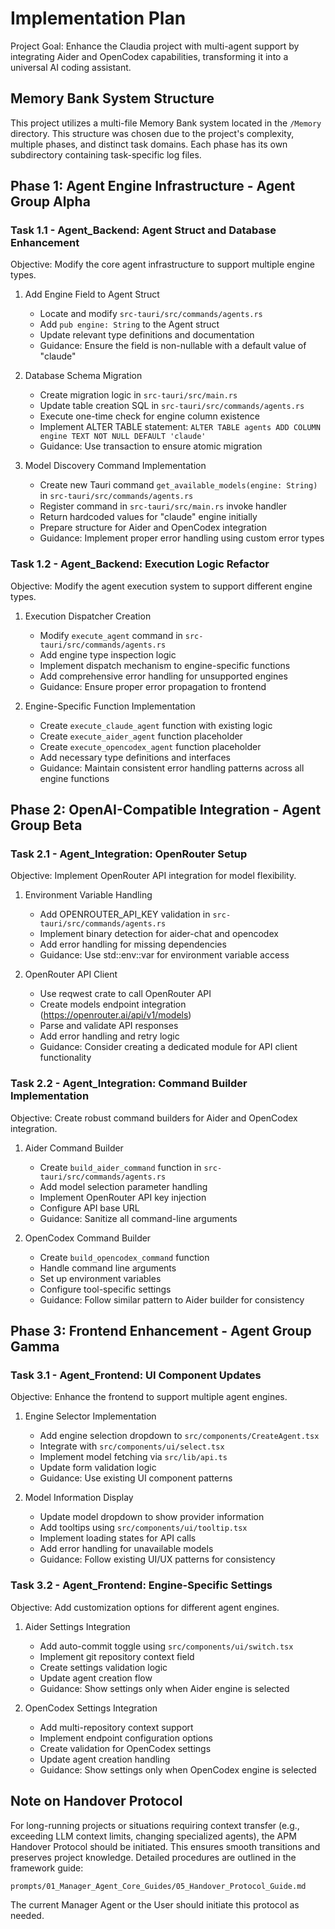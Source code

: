 # Implementation Plan

Project Goal: Enhance the Claudia project with multi-agent support by integrating Aider and OpenCodex capabilities, transforming it into a universal AI coding assistant.

## Memory Bank System Structure

This project utilizes a multi-file Memory Bank system located in the `/Memory` directory. This structure was chosen due to the project's complexity, multiple phases, and distinct task domains. Each phase has its own subdirectory containing task-specific log files.

## Phase 1: Agent Engine Infrastructure - Agent Group Alpha

### Task 1.1 - Agent_Backend: Agent Struct and Database Enhancement
Objective: Modify the core agent infrastructure to support multiple engine types.

1. Add Engine Field to Agent Struct
   - Locate and modify `src-tauri/src/commands/agents.rs`
   - Add `pub engine: String` to the Agent struct
   - Update relevant type definitions and documentation
   - Guidance: Ensure the field is non-nullable with a default value of "claude"

2. Database Schema Migration
   - Create migration logic in `src-tauri/src/main.rs`
   - Update table creation SQL in `src-tauri/src/commands/agents.rs`
   - Execute one-time check for engine column existence
   - Implement ALTER TABLE statement: `ALTER TABLE agents ADD COLUMN engine TEXT NOT NULL DEFAULT 'claude'`
   - Guidance: Use transaction to ensure atomic migration

3. Model Discovery Command Implementation
   - Create new Tauri command `get_available_models(engine: String)` in `src-tauri/src/commands/agents.rs`
   - Register command in `src-tauri/src/main.rs` invoke handler
   - Return hardcoded values for "claude" engine initially
   - Prepare structure for Aider and OpenCodex integration
   - Guidance: Implement proper error handling using custom error types

### Task 1.2 - Agent_Backend: Execution Logic Refactor
Objective: Modify the agent execution system to support different engine types.

1. Execution Dispatcher Creation
   - Modify `execute_agent` command in `src-tauri/src/commands/agents.rs`
   - Add engine type inspection logic
   - Implement dispatch mechanism to engine-specific functions
   - Add comprehensive error handling for unsupported engines
   - Guidance: Ensure proper error propagation to frontend

2. Engine-Specific Function Implementation
   - Create `execute_claude_agent` function with existing logic
   - Create `execute_aider_agent` function placeholder
   - Create `execute_opencodex_agent` function placeholder
   - Add necessary type definitions and interfaces
   - Guidance: Maintain consistent error handling patterns across all engine functions

## Phase 2: OpenAI-Compatible Integration - Agent Group Beta

### Task 2.1 - Agent_Integration: OpenRouter Setup
Objective: Implement OpenRouter API integration for model flexibility.

1. Environment Variable Handling
   - Add OPENROUTER_API_KEY validation in `src-tauri/src/commands/agents.rs`
   - Implement binary detection for aider-chat and opencodex
   - Add error handling for missing dependencies
   - Guidance: Use std::env::var for environment variable access

2. OpenRouter API Client
   - Use reqwest crate to call OpenRouter API
   - Create models endpoint integration (https://openrouter.ai/api/v1/models)
   - Parse and validate API responses
   - Add error handling and retry logic
   - Guidance: Consider creating a dedicated module for API client functionality

### Task 2.2 - Agent_Integration: Command Builder Implementation
Objective: Create robust command builders for Aider and OpenCodex integration.

1. Aider Command Builder
   - Create `build_aider_command` function in `src-tauri/src/commands/agents.rs`
   - Add model selection parameter handling
   - Implement OpenRouter API key injection
   - Configure API base URL
   - Guidance: Sanitize all command-line arguments

2. OpenCodex Command Builder
   - Create `build_opencodex_command` function
   - Handle command line arguments
   - Set up environment variables
   - Configure tool-specific settings
   - Guidance: Follow similar pattern to Aider builder for consistency

## Phase 3: Frontend Enhancement - Agent Group Gamma

### Task 3.1 - Agent_Frontend: UI Component Updates
Objective: Enhance the frontend to support multiple agent engines.

1. Engine Selector Implementation
   - Add engine selection dropdown to `src/components/CreateAgent.tsx`
   - Integrate with `src/components/ui/select.tsx`
   - Implement model fetching via `src/lib/api.ts`
   - Update form validation logic
   - Guidance: Use existing UI component patterns

2. Model Information Display
   - Update model dropdown to show provider information
   - Add tooltips using `src/components/ui/tooltip.tsx`
   - Implement loading states for API calls
   - Add error handling for unavailable models
   - Guidance: Follow existing UI/UX patterns for consistency

### Task 3.2 - Agent_Frontend: Engine-Specific Settings
Objective: Add customization options for different agent engines.

1. Aider Settings Integration
   - Add auto-commit toggle using `src/components/ui/switch.tsx`
   - Implement git repository context field
   - Create settings validation logic
   - Update agent creation flow
   - Guidance: Show settings only when Aider engine is selected

2. OpenCodex Settings Integration
   - Add multi-repository context support
   - Implement endpoint configuration options
   - Create validation for OpenCodex settings
   - Update agent creation handling
   - Guidance: Show settings only when OpenCodex engine is selected

## Note on Handover Protocol

For long-running projects or situations requiring context transfer (e.g., exceeding LLM context limits, changing specialized agents), the APM Handover Protocol should be initiated. This ensures smooth transitions and preserves project knowledge. Detailed procedures are outlined in the framework guide:

`prompts/01_Manager_Agent_Core_Guides/05_Handover_Protocol_Guide.md`

The current Manager Agent or the User should initiate this protocol as needed.